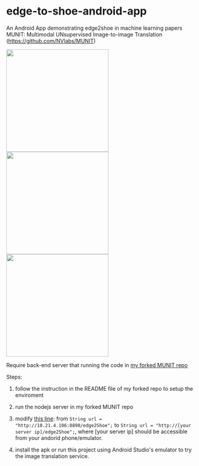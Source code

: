 # edge-to-shoe-android-app

An Android App demonstrating edge2shoe in machine learning papers MUNIT: Multimodal UNsupervised Image-to-image Translation (https://github.com/NVlabs/MUNIT)

<img src="https://raw.githubusercontent.com/eric19960304/edge-to-shoe-android-app/master/img/1.jpg" width="270"> <img src="https://raw.githubusercontent.com/eric19960304/edge-to-shoe-android-app/master/img/2.jpg" width="270"> <img src="https://raw.githubusercontent.com/eric19960304/edge-to-shoe-android-app/master/img/3.jpg" width="270">


Require back-end server that running the code in [my forked MUNIT repo](https://github.com/eric19960304/MUNIT)

Steps:

1. follow the instruction in the README file of my forked repo to setup the enviroment

2. run the nodejs server in my forked MUNIT repo

3. modify [this line](https://github.com/eric19960304/edge-to-shoe-android-app/blob/master/app/src/main/java/hku/com3330/trymachinelearning/MainActivity.java#L117): 
from `String url = "http://10.21.4.106:8890/edge2Shoe";` to `String url = "http://[your server ip]/edge2Shoe";`, where [your server ip] should be accessible from your andorid phone/emulator.

4. install the apk or run this project using Android Studio's emulator to try the image translation service.
